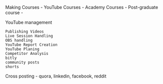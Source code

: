 Making Courses -
	YouTube Courses -
	Academy Courses -
	Post-graduate course -

YouTube management

	Publishing Videos
	Live Session Handling
	OBS handling
	YouTube Report Creation
	YouTube Planing
	Competitor Analysis
	bitly
	community posts
	shorts


Cross posting - 
	quora, linkedin, facebook, reddit